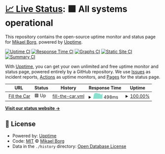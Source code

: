 # [📈 Live Status](https://nmb.github.io/ftcmonitor): <!--live status--> **🟩 All systems operational**

This repository contains the open-source uptime monitor and status page for [Mikael Borg](https://nmb.github.io/ftcmonitor), powered by [Upptime](https://github.com/upptime/upptime).

[![Uptime CI](https://github.com/nmb/ftcmonitor/workflows/Uptime%20CI/badge.svg)](https://github.com/nmb/ftcmonitor/actions?query=workflow%3A%22Uptime+CI%22)
[![Response Time CI](https://github.com/nmb/ftcmonitor/workflows/Response%20Time%20CI/badge.svg)](https://github.com/nmb/ftcmonitor/actions?query=workflow%3A%22Response+Time+CI%22)
[![Graphs CI](https://github.com/nmb/ftcmonitor/workflows/Graphs%20CI/badge.svg)](https://github.com/nmb/ftcmonitor/actions?query=workflow%3A%22Graphs+CI%22)
[![Static Site CI](https://github.com/nmb/ftcmonitor/workflows/Static%20Site%20CI/badge.svg)](https://github.com/nmb/ftcmonitor/actions?query=workflow%3A%22Static+Site+CI%22)
[![Summary CI](https://github.com/nmb/ftcmonitor/workflows/Summary%20CI/badge.svg)](https://github.com/nmb/ftcmonitor/actions?query=workflow%3A%22Summary+CI%22)

With [Upptime](https://upptime.js.org), you can get your own unlimited and free uptime monitor and status page, powered entirely by a GitHub repository. We use [Issues](https://github.com/nmb/ftcmonitor/issues) as incident reports, [Actions](https://github.com/nmb/ftcmonitor/actions) as uptime monitors, and [Pages](https://nmb.github.io/ftcmonitor) for the status page.

<!--start: status pages-->
<!-- This summary is generated by Upptime (https://github.com/upptime/upptime) -->
<!-- Do not edit this manually, your changes will be overwritten -->
<!-- prettier-ignore -->
| URL | Status | History | Response Time | Uptime |
| --- | ------ | ------- | ------------- | ------ |
| <img alt="" src="https://favicons.githubusercontent.com/fillthecar.com" height="13"> [Fill the Car](https://fillthecar.com) | 🟩 Up | [fill-the-car.yml](https://github.com/nmb/ftcmonitor/commits/HEAD/history/fill-the-car.yml) | <details><summary><img alt="Response time graph" src="./graphs/fill-the-car/response-time-week.png" height="20"> 498ms</summary><br><a href="https://nmb.github.io/ftcmonitor/history/fill-the-car"><img alt="Response time 474" src="https://img.shields.io/endpoint?url=https%3A%2F%2Fraw.githubusercontent.com%2Fnmb%2Fftcmonitor%2FHEAD%2Fapi%2Ffill-the-car%2Fresponse-time.json"></a><br><a href="https://nmb.github.io/ftcmonitor/history/fill-the-car"><img alt="24-hour response time 555" src="https://img.shields.io/endpoint?url=https%3A%2F%2Fraw.githubusercontent.com%2Fnmb%2Fftcmonitor%2FHEAD%2Fapi%2Ffill-the-car%2Fresponse-time-day.json"></a><br><a href="https://nmb.github.io/ftcmonitor/history/fill-the-car"><img alt="7-day response time 498" src="https://img.shields.io/endpoint?url=https%3A%2F%2Fraw.githubusercontent.com%2Fnmb%2Fftcmonitor%2FHEAD%2Fapi%2Ffill-the-car%2Fresponse-time-week.json"></a><br><a href="https://nmb.github.io/ftcmonitor/history/fill-the-car"><img alt="30-day response time 487" src="https://img.shields.io/endpoint?url=https%3A%2F%2Fraw.githubusercontent.com%2Fnmb%2Fftcmonitor%2FHEAD%2Fapi%2Ffill-the-car%2Fresponse-time-month.json"></a><br><a href="https://nmb.github.io/ftcmonitor/history/fill-the-car"><img alt="1-year response time 474" src="https://img.shields.io/endpoint?url=https%3A%2F%2Fraw.githubusercontent.com%2Fnmb%2Fftcmonitor%2FHEAD%2Fapi%2Ffill-the-car%2Fresponse-time-year.json"></a></details> | <details><summary><a href="https://nmb.github.io/ftcmonitor/history/fill-the-car">100.00%</a></summary><a href="https://nmb.github.io/ftcmonitor/history/fill-the-car"><img alt="All-time uptime 99.68%" src="https://img.shields.io/endpoint?url=https%3A%2F%2Fraw.githubusercontent.com%2Fnmb%2Fftcmonitor%2FHEAD%2Fapi%2Ffill-the-car%2Fuptime.json"></a><br><a href="https://nmb.github.io/ftcmonitor/history/fill-the-car"><img alt="24-hour uptime 100.00%" src="https://img.shields.io/endpoint?url=https%3A%2F%2Fraw.githubusercontent.com%2Fnmb%2Fftcmonitor%2FHEAD%2Fapi%2Ffill-the-car%2Fuptime-day.json"></a><br><a href="https://nmb.github.io/ftcmonitor/history/fill-the-car"><img alt="7-day uptime 100.00%" src="https://img.shields.io/endpoint?url=https%3A%2F%2Fraw.githubusercontent.com%2Fnmb%2Fftcmonitor%2FHEAD%2Fapi%2Ffill-the-car%2Fuptime-week.json"></a><br><a href="https://nmb.github.io/ftcmonitor/history/fill-the-car"><img alt="30-day uptime 99.88%" src="https://img.shields.io/endpoint?url=https%3A%2F%2Fraw.githubusercontent.com%2Fnmb%2Fftcmonitor%2FHEAD%2Fapi%2Ffill-the-car%2Fuptime-month.json"></a><br><a href="https://nmb.github.io/ftcmonitor/history/fill-the-car"><img alt="1-year uptime 99.68%" src="https://img.shields.io/endpoint?url=https%3A%2F%2Fraw.githubusercontent.com%2Fnmb%2Fftcmonitor%2FHEAD%2Fapi%2Ffill-the-car%2Fuptime-year.json"></a></details>

<!--end: status pages-->

[**Visit our status website →**](https://nmb.github.io/ftcmonitor)

## 📄 License

- Powered by: [Upptime](https://github.com/upptime/upptime)
- Code: [MIT](./LICENSE) © [Mikael Borg](https://nmb.github.io/ftcmonitor)
- Data in the `./history` directory: [Open Database License](https://opendatacommons.org/licenses/odbl/1-0/)
